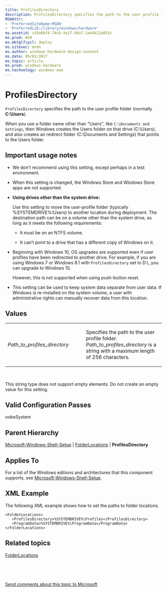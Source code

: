 ```yaml
---
title: ProfilesDirectory
description: ProfilesDirectory specifies the path to the user profile folder (normally C \\Users).
MSHAttr:
- 'PreferredSiteName:MSDN'
- 'PreferredLib:/library/windows/hardware'
ms.assetid: c43e6bf4-74cb-4a17-9da7-2a44b12a052c
ms.prod: W10
ms.mktglfcycl: deploy
ms.sitesec: msdn
ms.author: windows-hardware-design-content
ms.date: 05/02/2017
ms.topic: article
ms.prod: windows-hardware
ms.technology: windows-oem
---
```


# ProfilesDirectory


`ProfilesDirectory` specifies the path to the user profile folder (normally **C:\\Users**).

When you use a folder name other than "Users", like `C:\Documents and Settings`, then Windows creates the Users folder on that drive (C:\\Users), and also creates an redirect folder (C:\\Documents and Settings) that points to the Users folder.

## Important usage notes


-   We don’t recommend using this setting, except perhaps in a test environment.

-   When this setting is changed, the Windows Store and Windows Store apps are not supported.

-   **Using drives other than the system drive:**

    Use this setting to move the user-profile folder (typically %SYSTEMDRIVE%\\Users) to another location during deployment. The destination path can be on a volume other than the system drive, as long as it meets the following requirements:

    -   It must be on an NTFS volume.

    -   It can’t point to a drive that has a different copy of Windows on it.

-   Beginning with Windows 10, OS upgrades are supported even if user profiles have been redirected to another drive. For example, if you are using Windows 7 or Windows 8.1 with `ProfilesDirectory` set to D:\\, you can upgrade to Windows 10.

    However, this is not supported when using push-button reset.

-   This setting can be used to keep system data separate from user data. If Windows is re-installed on the system volume, a user with administrative rights can manually recover data from this location.

## Values


<table>
<colgroup>
<col width="50%" />
<col width="50%" />
</colgroup>
<tbody>
<tr class="odd">
<td><p><em>Path_to_profiles_directory</em></p></td>
<td><p>Specifies the path to the user profile folder. <em>Path_to_profiles_directory</em> is a string with a maximum length of 256 characters.</p></td>
</tr>
</tbody>
</table>

 

This string type does not support empty elements. Do not create an empty value for this setting.

## Valid Configuration Passes


oobeSystem

## Parent Hierarchy


[Microsoft-Windows-Shell-Setup](microsoft-windows-shell-setup.md) | [FolderLocations](microsoft-windows-shell-setup-folderlocations.md) | **ProfilesDirectory**

## Applies To


For a list of the Windows editions and architectures that this component supports, see [Microsoft-Windows-Shell-Setup](microsoft-windows-shell-setup.md).

## XML Example


The following XML example shows how to set the paths to folder locations.

``` syntax
<FolderLocations>
   <ProfilesDirectory>%SYSTEMDRIVE%\Profiles</ProfilesDirectory>
   <ProgramData>%SYSTEMDRIVE%\ProgramData</ProgramData>
</FolderLocations>
```

## Related topics


[FolderLocations](microsoft-windows-shell-setup-folderlocations.md)

 

 

[Send comments about this topic to Microsoft](mailto:wsddocfb@microsoft.com?subject=Documentation%20feedback%20%5Bp_unattend\p_unattend%5D:%20ProfilesDirectory%20%20RELEASE:%20%2810/3/2016%29&body=%0A%0APRIVACY%20STATEMENT%0A%0AWe%20use%20your%20feedback%20to%20improve%20the%20documentation.%20We%20don't%20use%20your%20email%20address%20for%20any%20other%20purpose,%20and%20we'll%20remove%20your%20email%20address%20from%20our%20system%20after%20the%20issue%20that%20you're%20reporting%20is%20fixed.%20While%20we're%20working%20to%20fix%20this%20issue,%20we%20might%20send%20you%20an%20email%20message%20to%20ask%20for%20more%20info.%20Later,%20we%20might%20also%20send%20you%20an%20email%20message%20to%20let%20you%20know%20that%20we've%20addressed%20your%20feedback.%0A%0AFor%20more%20info%20about%20Microsoft's%20privacy%20policy,%20see%20http://privacy.microsoft.com/default.aspx. "Send comments about this topic to Microsoft")





